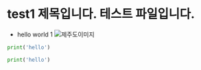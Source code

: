 # test1 제목입니다. 테스트 파일입니다.

* hello world 1
![제주도이미지](img/a.jpg)

```python
print('hello')
```

```py
print('hello')
```